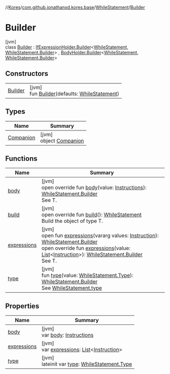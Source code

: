 //[Kores](../../../../index.md)/[com.github.jonathanxd.kores.base](../../index.md)/[WhileStatement](../index.md)/[Builder](index.md)

# Builder

[jvm]\
class [Builder](index.md) : [IfExpressionHolder.Builder](../../-if-expression-holder/-builder/index.md)<[WhileStatement](../index.md), [WhileStatement.Builder](index.md)> , [BodyHolder.Builder](../../-body-holder/-builder/index.md)<[WhileStatement](../index.md), [WhileStatement.Builder](index.md)>

## Constructors

| | |
|---|---|
| [Builder](-builder.md) | [jvm]<br>fun [Builder](-builder.md)(defaults: [WhileStatement](../index.md)) |

## Types

| Name | Summary |
|---|---|
| [Companion](-companion/index.md) | [jvm]<br>object [Companion](-companion/index.md) |

## Functions

| Name | Summary |
|---|---|
| [body](body.md) | [jvm]<br>open override fun [body](body.md)(value: [Instructions](../../../com.github.jonathanxd.kores/-instructions/index.md)): [WhileStatement.Builder](index.md)<br>See T. |
| [build](build.md) | [jvm]<br>open override fun [build](build.md)(): [WhileStatement](../index.md)<br>Build the object of type T. |
| [expressions](../../-if-expression-holder/-builder/expressions.md) | [jvm]<br>open fun [expressions](../../-if-expression-holder/-builder/expressions.md)(vararg values: [Instruction](../../../com.github.jonathanxd.kores/-instruction/index.md)): [WhileStatement.Builder](index.md)<br>open override fun [expressions](expressions.md)(value: [List](https://kotlinlang.org/api/latest/jvm/stdlib/kotlin.collections/-list/index.html)<[Instruction](../../../com.github.jonathanxd.kores/-instruction/index.md)>): [WhileStatement.Builder](index.md)<br>See T. |
| [type](type.md) | [jvm]<br>fun [type](type.md)(value: [WhileStatement.Type](../-type/index.md)): [WhileStatement.Builder](index.md)<br>See [WhileStatement.type](../type.md) |

## Properties

| Name | Summary |
|---|---|
| [body](body.md) | [jvm]<br>var [body](body.md): [Instructions](../../../com.github.jonathanxd.kores/-instructions/index.md) |
| [expressions](expressions.md) | [jvm]<br>var [expressions](expressions.md): [List](https://kotlinlang.org/api/latest/jvm/stdlib/kotlin.collections/-list/index.html)<[Instruction](../../../com.github.jonathanxd.kores/-instruction/index.md)> |
| [type](type.md) | [jvm]<br>lateinit var [type](type.md): [WhileStatement.Type](../-type/index.md) |
